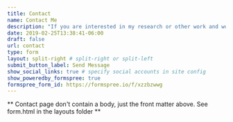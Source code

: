 ```yaml
---
title: Contact
name: Contact Me
description: "If you are interested in my research or other work and would like to contact me please add your contact details and message to the form."
date: 2019-02-25T13:38:41-06:00
draft: false
url: contact
type: form
layout: split-right # split-right or split-left
submit_button_label: Send Message
show_social_links: true # specify social accounts in site config
show_poweredby_formspree: true
formspree_form_id: https://formspree.io/f/xzzbzwwg
---
```


** Contact page don't contain a body, just the front matter above.
See form.html in the layouts folder **
